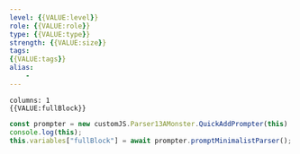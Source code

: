 ```yaml
---
level: {{VALUE:level}}
role: {{VALUE:role}}
type: {{VALUE:type}}
strength: {{VALUE:size}}
tags:
{{VALUE:tags}}
alias:
    -
---
```

```statblock
columns: 1
{{VALUE:fullBlock}}
```
```js quickadd
const prompter = new customJS.Parser13AMonster.QuickAddPrompter(this)
console.log(this);
this.variables["fullBlock"] = await prompter.promptMinimalistParser();
```